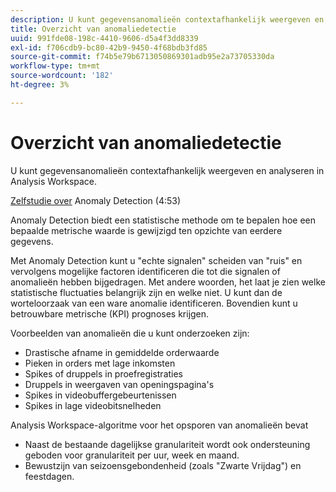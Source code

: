 ```yaml
---
description: U kunt gegevensanomalieën contextafhankelijk weergeven en analyseren in Analysis Workspace.
title: Overzicht van anomaliedetectie
uuid: 991fde08-198c-4410-9606-d5a4f3dd8339
exl-id: f706cdb9-bc80-42b9-9450-4f68bdb3fd85
source-git-commit: f74b5e79b6713050869301adb95e2a73705330da
workflow-type: tm+mt
source-wordcount: '182'
ht-degree: 3%

---
```


# Overzicht van anomaliedetectie

U kunt gegevensanomalieën contextafhankelijk weergeven en analyseren in Analysis Workspace.

[Zelfstudie over](https://experienceleague.adobe.com/docs/analytics-learn/tutorials/data-science/anomaly-detection-in-analysis-workspace.html)  Anomaly Detection (4:53)

Anomaly Detection biedt een statistische methode om te bepalen hoe een bepaalde metrische waarde is gewijzigd ten opzichte van eerdere gegevens.

Met Anomaly Detection kunt u &quot;echte signalen&quot; scheiden van &quot;ruis&quot; en vervolgens mogelijke factoren identificeren die tot die signalen of anomalieën hebben bijgedragen. Met andere woorden, het laat je zien welke statistische fluctuaties belangrijk zijn en welke niet. U kunt dan de worteloorzaak van een ware anomalie identificeren. Bovendien kunt u betrouwbare metrische (KPI) prognoses krijgen.

Voorbeelden van anomalieën die u kunt onderzoeken zijn:

* Drastische afname in gemiddelde orderwaarde
* Pieken in orders met lage inkomsten
* Spikes of druppels in proefregistraties
* Druppels in weergaven van openingspagina&#39;s
* Spikes in videobuffergebeurtenissen
* Spikes in lage videobitsnelheden

Analysis Workspace-algoritme voor het opsporen van anomalieën bevat

* Naast de bestaande dagelijkse granulariteit wordt ook ondersteuning geboden voor granulariteit per uur, week en maand.
* Bewustzijn van seizoensgebondenheid (zoals &quot;Zwarte Vrijdag&quot;) en feestdagen.

